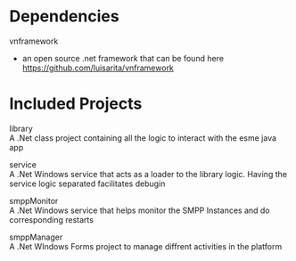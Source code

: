 # Dependencies
vnframework  
 - an open source .net framework that can be found here https://github.com/luisarita/vnframework  

# Included Projects  
library  
 A .Net class project containing all the logic to interact with the esme java app  

service  
 A .Net Windows service that acts as a loader to the library logic. Having the service logic separated facilitates debugin  

smppMonitor  
 A .Net Windows service that helps monitor the SMPP Instances and do corresponding restarts

 smppManager  
  A .Net WIndows Forms project to manage diffrent activities in the platform